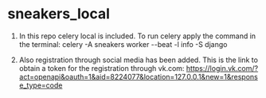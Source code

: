 # sneakers_local

1. In this repo celery local is included.
To run celery apply the command in the terminal:
celery -A sneakers worker --beat -l info -S django

2. Also registration through social media has been added.
This is the link to obtain a token for the registration through vk.com:
https://login.vk.com/?act=openapi&oauth=1&aid=8224077&location=127.0.0.1&new=1&response_type=code
